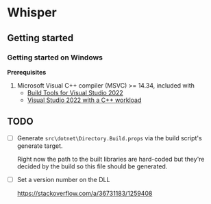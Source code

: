 # Whisper

## Getting started

### Getting started on Windows

**Prerequisites**

1. Microsoft Visual C++ compiler (MSVC) >= 14.34, included with
   - [Build Tools for Visual Studio 2022](https://visualstudio.microsoft.com/downloads/#build-tools-for-visual-studio-2022)
   - [Visual Studio 2022 with a C++ workload](https://learn.microsoft.com/en-us/cpp/build/vscpp-step-0-installation?view=msvc-170)

## TODO
- [ ] Generate `src\dotnet\Directory.Build.props` via the build script's generate target.

   Right now the path to the built libraries are hard-coded but they're decided by the build so this file should be generated.

- [ ] Set a version number on the DLL

   https://stackoverflow.com/a/36731183/1259408
